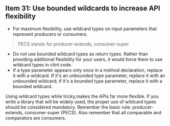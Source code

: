 ## Item 31: Use bounded wildcards to increase API flexibility

- For maximum flexibility, use wildcard types on input parameters that represent producers or consumers.
> PECS stands for producer-extends, consumer-super
- Do not use bounded wildcard types as return types. Rather than providing additional flexibility for your users,
  it would force them to use wildcard types in clint code.
- If a type parameter appears only once in a method declaration, replace it with a wildcard.
  If it's an unbounded type parameter, replace it with an unbounded wildcard; if it's a bounded type parameter,
  replace it with a bounded wildcard.

Using wildcard types while tricky,makes the APIs far more flexible.
If you write a library that will be widely used, the proper use of wildcard types should be considered mandatory.
Remember the basic rule: producer-extends, consumer-super (PECS).
Also remember that all comparable and comparators are consumers.
